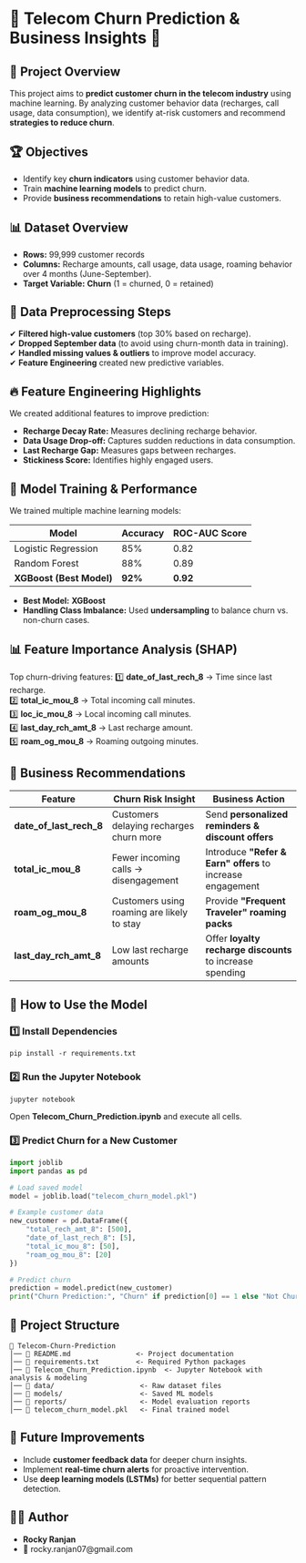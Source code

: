 # 📡 Telecom Churn Prediction & Business Insights 🚀

## 📌 Project Overview

This project aims to **predict customer churn in the telecom industry** using machine learning. By analyzing customer behavior data (recharges, call usage, data consumption), we identify at-risk customers and recommend **strategies to reduce churn**.

## 🏆 Objectives

- Identify key **churn indicators** using customer behavior data.
- Train **machine learning models** to predict churn.
- Provide **business recommendations** to retain high-value customers.

## 📊 Dataset Overview

- **Rows:** 99,999 customer records
- **Columns:** Recharge amounts, call usage, data usage, roaming behavior over 4 months (June-September).
- **Target Variable:** **Churn** (1 = churned, 0 = retained)

## 🔎 Data Preprocessing Steps

✔ **Filtered high-value customers** (top 30% based on recharge).\
✔ **Dropped September data** (to avoid using churn-month data in training).\
✔ **Handled missing values & outliers** to improve model accuracy.\
✔ **Feature Engineering** created new predictive variables.

## 🔥 Feature Engineering Highlights

We created additional features to improve prediction:

- **Recharge Decay Rate:** Measures declining recharge behavior.
- **Data Usage Drop-off:** Captures sudden reductions in data consumption.
- **Last Recharge Gap:** Measures gaps between recharges.
- **Stickiness Score:** Identifies highly engaged users.

## 🤖 Model Training & Performance

We trained multiple machine learning models:

| Model                    | Accuracy | ROC-AUC Score |
| ------------------------ | -------- | ------------- |
| Logistic Regression      | 85%      | 0.82          |
| Random Forest            | 88%      | 0.89          |
| **XGBoost (Best Model)** | **92%**  | **0.92**      |

- **Best Model:** **XGBoost**
- **Handling Class Imbalance:** Used **undersampling** to balance churn vs. non-churn cases.

## 📊 Feature Importance Analysis (SHAP)

Top churn-driving features:
1️⃣ **date\_of\_last\_rech\_8** → Time since last recharge.\
2️⃣ **total\_ic\_mou\_8** → Total incoming call minutes.\
3️⃣ **loc\_ic\_mou\_8** → Local incoming call minutes.\
4️⃣ **last\_day\_rch\_amt\_8** → Last recharge amount.\
5️⃣ **roam\_og\_mou\_8** → Roaming outgoing minutes.

## 📌 Business Recommendations

| Feature                     | Churn Risk Insight                         | Business Action                                            |
| --------------------------- | ------------------------------------------ | ---------------------------------------------------------- |
| **date\_of\_last\_rech\_8** | Customers delaying recharges churn more    | Send **personalized reminders & discount offers**          |
| **total\_ic\_mou\_8**       | Fewer incoming calls → disengagement       | Introduce **"Refer & Earn" offers** to increase engagement |
| **roam\_og\_mou\_8**        | Customers using roaming are likely to stay | Provide **"Frequent Traveler" roaming packs**              |
| **last\_day\_rch\_amt\_8**  | Low last recharge amounts                  | Offer **loyalty recharge discounts** to increase spending  |

## 🚀 How to Use the Model

### 1️⃣ Install Dependencies

```
pip install -r requirements.txt
```

### 2️⃣ Run the Jupyter Notebook

```
jupyter notebook
```

Open **Telecom\_Churn\_Prediction.ipynb** and execute all cells.

### 3️⃣ Predict Churn for a New Customer

```python
import joblib
import pandas as pd

# Load saved model
model = joblib.load("telecom_churn_model.pkl")

# Example customer data
new_customer = pd.DataFrame({
    "total_rech_amt_8": [500],
    "date_of_last_rech_8": [5],
    "total_ic_mou_8": [50],
    "roam_og_mou_8": [20]
})

# Predict churn
prediction = model.predict(new_customer)
print("Churn Prediction:", "Churn" if prediction[0] == 1 else "Not Churn")
```

## 📁 Project Structure

```
📂 Telecom-Churn-Prediction
│── 📄 README.md                <- Project documentation
│── 📄 requirements.txt         <- Required Python packages
│── 📄 Telecom_Churn_Prediction.ipynb  <- Jupyter Notebook with analysis & modeling
│── 📂 data/                     <- Raw dataset files
│── 📂 models/                   <- Saved ML models
│── 📂 reports/                  <- Model evaluation reports
│── 📄 telecom_churn_model.pkl   <- Final trained model
```

## 🎯 Future Improvements

- Include **customer feedback data** for deeper churn insights.
- Implement **real-time churn alerts** for proactive intervention.
- Use **deep learning models (LSTMs)** for better sequential pattern detection.

## 👨‍💻 Author

- **Rocky Ranjan**
- 📧 rocky.ranjan07\@gmail.com

